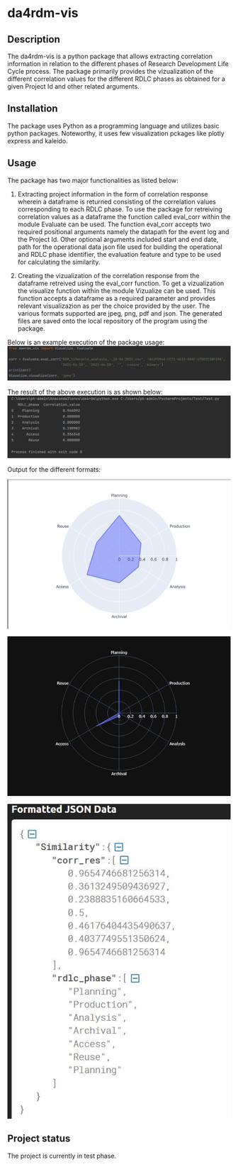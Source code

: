 # da4rdm-vis

## Description
The da4rdm-vis is a python package that allows extracting correlation information in relation to the different phases of Research Development Life Cycle process. The package primarily provides the vizualization of the different correlation values for the different RDLC phases as obtained for a given Project Id and other related arguments. 


## Installation
The package uses Python as a programming language and utilizes basic python packages. Noteworthy, it uses few visualization pckages like plotly express and kaleido.

## Usage
The package has two major functionalities as listed below:
1. Extracting project information in the form of correlation response wherein a dataframe is returned consisting of the correlation values corresponding to each RDLC phase. 
To use the package for retreiving correlation values as a dataframe the function called eval_corr within the module Evaluate can be used. The function eval_corr accepts two required positional arguments namely the datapath for the event log and the Project Id. Other optional arguments included start and end date, path for the operational data json file used for building the operational and RDLC phase identifier, the evaluation feature and type to be used for calculating the similarity.

2. Creating the vizualization of the correlation response from the dataframe retreived using the eval_corr function. To get a vizualization the visualize function within the module Vizualize can be used. This function accepts a dataframe as a required parameter and provides relevant visualizazion as per the choice provided by the user. The various formats supported are jpeg, png, pdf and json. The generated files are saved onto the local repository of the program using the package.

Below is an example execution of the package usage:
![PackageUsage-1.png](Readmefiles/PackageUsage.png)

The result of the above execution is as shown below:
![PackageResult-2.png](Readmefiles/PackageResult.png)

Output for the different formats:

![PNG](Readmefiles/RadarChart.JPG)

![JPG](Readmefiles/Radarchart.png)

![JSON](Readmefiles/JSON.JPG)

## Project status
The project is currently in test phase.
